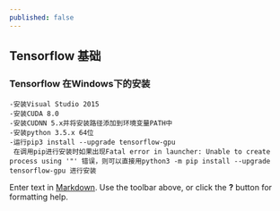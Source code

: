 ```yaml
---
published: false
---
```

## Tensorflow 基础
### Tensorflow 在Windows下的安装
	-安装Visual Studio 2015
    -安装CUDA 8.0
    -安装CUDNN 5.x并将安装路径添加到环境变量PATH中
    -安装python 3.5.x 64位
    -运行pip3 install --upgrade tensorflow-gpu
     在调用pip进行安装时如果出现Fatal error in launcher: Unable to create process using '"' 错误，则可以直接用python3 -m pip install --upgrade tensorflow-gpu 进行安装



    
   

Enter text in [Markdown](http://daringfireball.net/projects/markdown/). Use the toolbar above, or click the **?** button for formatting help.
